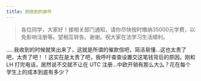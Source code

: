 ```yaml
---
title: 刚收到的邮件
---
```


> 各位同学，大家好！接相关部门通知，请你尽快按时缴纳35000元学费，以免影响注册等。望相互转告。谢谢。祝大家在法学习生活顺利。

.....我收到的时候就笑出来了，这就是所谓的催款信吧，简洁易懂...这也太贵了吧，太贵了吧！！这实在是太贵了吧，我呼吁查查设置交这笔钱背后的原因。刚和 LH 打完电话，居然说不交就不让在 UTC 注册...中欧开销有那么大么？花在每个学生上的成本到底有多少？